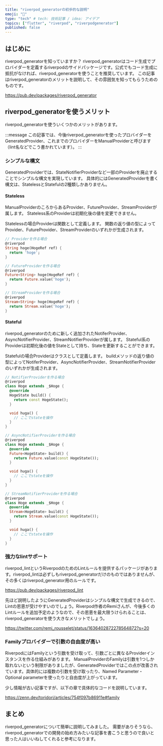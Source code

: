 ```yaml
---
title: "riverpod_generatorの初歩的な説明"
emoji: "👾"
type: "tech" # tech: 技術記事 / idea: アイデア
topics: ["flutter", "riverpod", "riverpodgenerator"]
published: false
---
```

## はじめに
riverpod_generatorを知っていますか？
riverpod_generatorはコード生成でプロバイダーを定義するriverpodのサイドパッケージです。公式でもコード生成に抵抗がなければ、riverpod_generatorを使うことを推奨しています。
この記事はriverpod_generatorのメリットを説明して、その雰囲気を知ってもらうためのものです。

https://pub.dev/packages/riverpod_generator

## riverpod_generatorを使うメリット
riverpod_generatorを使ういくつかのメリットがあります。

:::message
この記事では、今後riverpod_generatorを使ったプロバイダーをGeneratedProvider、これまでのプロバイダーをManualProviderと呼びます（lint名などでこう書かれています）。
:::

### シンプルな構文
GeneratedProviderでは、StateNotifierProviderなど一部のProviderを廃止することでシンプルな構文を実現しています。
具体的にはGeneratedProviderを書く構文は、StatelessとStatefulの2種類しかありません。
#### Stateless
ManualProviderのころからあるProvider、FutureProvider、StreamProviderが属します。
Stateless系のProviderは初期化後の値を変更できません。

Statelessの場合Providerは関数として定義します。
関数の返り値の型によってProvider、FutureProvider、StreamProviderのいずれかが生成されます。

```dart
// Providerを作る場合
@riverpod
String hoge(HogeRef ref) {
  return 'hoge';
}

// FutureProviderを作る場合
@riverpod
Future<String> hoge(HogeRef ref) {
  return Future.value('hoge');
}

// StreamProviderを作る場合
@riverpod
Stream<String> hoge(HogeRef ref) {
  return Stream.value('hoge');
}
```

#### Stateful
riverpod_generatorのために新しく追加されたNotiferProvider、AsyncNotifierProvider、StreamNotifierProviderが属します。
Stateful系のProviderは初期化後の値をStateとして持ち、Stateを更新することができます。

Statefulの場合Providerはクラスとして定義します。
buildメソッドの返り値の型によってNotiferProvider、AsyncNotifierProvider、StreamNotifierProviderのいずれかが生成されます。

```dart
// NotifierProviderを作る場合
@riverpod
class Hoge extends _$Hoge {
  @override
  HogeState build() {
    return const HogeState();
  }

  void huga() {
    // ここでstateを操作
  }
}

// AsyncNotifierProviderを作る場合
@riverpod
class Hoge extends _$Hoge {
  @override
  Future<HogeState> build() {
    return Future.value(const HogeState());
  }

  void huga() {
    // ここでstateを操作
  }
}

// StreamNotifierProviderを作る場合
@riverpod
class Hoge extends _$Hoge {
  @override
  Stream<HogeState> build() {
    return Stream.value(const HogeState());
  }

  void huga() {
    // ここでstateを操作
  }
}
```

### 強力なlintサポート
riverpod_lintというRiverpodのためのLintルールを提供するパッケージがあります。riverpod_lintは必ずしもriverpod_generatorだけのものではありませんが、その多くはriverpod_generator用のルールです。

https://pub.dev/packages/riverpod_lint

先ほど説明したようにGeneratedProviderはシンプルな構文で生成できるので、Lintの恩恵が受けやすいのでしょう。Riverpod作者のRemiさんが、今後多くのLintルールを追加予定のようなので、その恩恵を最大限うけられることは、riverpod_generatorを使う大きなメリットでしょう。

https://twitter.com/remi_rousselet/status/1636402872278564872?s=20

### Familyプロバイダーで引数の自由度が高い
RiverpodにはFamilyという引数を受け取って、引数ごとに異なるProviderインスタンスを作る仕組みがあります。
ManualProviderのFamilyは引数を1つしか取れないという制限がありましたが、GeneratedProviderではこの点が改善されています。具体的には複数の引数を受け取ったり、Named Parameter・Optional parameterを使ったりと自由度が上がっています。

少し情報が古い記事ですが、以下の章で具体的なコードを説明しています。

https://zenn.dev/toridori/articles/754f097b86911e#family

## まとめ
riverpod_generatorについて簡単に説明してみました。
需要がありそうなら、riverpod_generatorでの開発の始め方みたいな記事を書こうと思うので良いと思った人はいいねしてくれると参考になります。